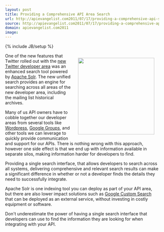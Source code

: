 ```yaml
---
layout: post
title: Providing a Comprehensive API Area Search
url: http://apievangelist.com2011/07/17/providing-a-comprehensive-api-search/
source: http://apievangelist.com2011/07/17/providing-a-comprehensive-api-search/
domain: apievangelist.com2011
image: 
---
```

{% include JB/setup %}
<img style="padding: 15px;" src="http://kinlane-productions.s3.amazonaws.com/search-magnifying-glass.jpg" alt="" width="250" align="right" />One of the new features that Twitter rolled out with the <a title="new Twitter developer area" href="http://blog.apievangelist.com/2011/07/11/twitter-launches-new-api-developer-area/">new Twitter developer area</a> was an enhanced search tool powered by <a title="Apache Solr" href="http://lucene.apache.org/solr/">Apache Solr</a>. The new unified search provides an engine for searching across all areas of the new developer area, including the mailing list historical archives.<p></p>
Many of us API owners have to cobble together our developer areas from several tools like <a title="Wordpress" href="http://www.wordpress.org">Wordpress</a>, <a title="Google Groups" href="http://groups.google.com/">Google Groups</a>, and other tools we can leverage to quickly provide communication and support for our APIs. There is nothing wrong with this approach, however one side effect is that we end up with information available in separate silos, making information harder for developers to find.<p></p>
Providing a single search interface, that allows developers to search across all systems, delivering comprehensive and relevant search results can make a significant difference in whether or not a developer finds the details they need to successfully integrate.<p></p>
Apache Solr is one indexing tool you can deploy as part of your API area, but there are also lower impact solutions such as <a title="Google Custom Search" href="http://www.google.com/cse/">Google Custom Search</a> that can be deployed as an external service, without investing in costly equipment or software.<p></p>
Don't underestimate the power of having a single search interface that developers can use to find the information they are looking for when integrating with your API.

